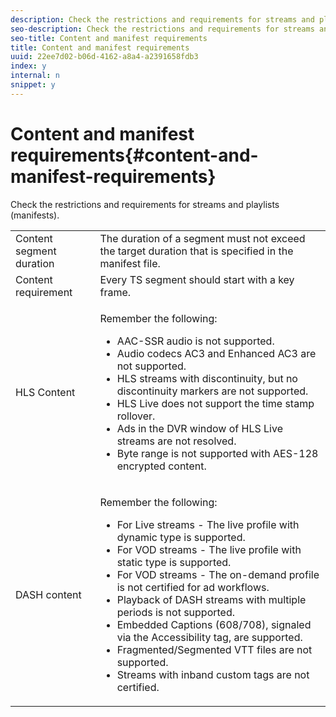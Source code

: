 ```yaml
---
description: Check the restrictions and requirements for streams and playlists (manifests).
seo-description: Check the restrictions and requirements for streams and playlists (manifests).
seo-title: Content and manifest requirements
title: Content and manifest requirements
uuid: 22ee7d02-b06d-4162-a8a4-a2391658fdb3
index: y
internal: n
snippet: y
---
```


# Content and manifest requirements{#content-and-manifest-requirements}

Check the restrictions and requirements for streams and playlists (manifests).

<table id="table_D7C38CD3B4D24C3D9A3B55D8CEFE7366"> 
 <tbody> 
  <tr> 
   <td colname="col1"> Content segment duration </td> 
   <td colname="col2"> The duration of a segment must not exceed the target duration that is specified in the manifest file. </td> 
  </tr> 
  <tr> 
   <td colname="col1"> Content requirement </td> 
   <td colname="col2"> Every TS segment should start with a key frame. </td> 
  </tr> 
  <tr> 
   <td colname="col1"> HLS Content </td> 
   <td colname="col2"> <p>Remember the following: 
     <ul id="ul_B226605345EA46F69DA1380E16826117"> 
      <li id="li_6564DC0E879544BB8513DD2D1CFBA8DE">AAC-SSR audio is not supported. </li> 
      <li id="li_B73CAEBE4347406EA4DB25551B444BDA">Audio codecs AC3 and Enhanced AC3 are not supported. </li> 
      <li id="li_5986DD33C0FE485D99D4C00E2E6012CA">HLS streams with discontinuity, but no discontinuity markers are not supported. </li> 
      <li id="li_FED8686372DF4A39BAABC531BA4EB137">HLS Live does not support the time stamp rollover. </li> 
      <li id="li_565CFBEAD9874BA48F6E25B0893BF131">Ads in the DVR window of HLS Live streams are not resolved. </li> 
      <li id="li_7D22EA32C94240D79EDDA96D9E72FE8F">Byte range is not supported with AES-128 encrypted content. </li> 
     </ul></p> </td> 
  </tr> 
  <tr> 
   <td colname="col1"> DASH content </td> 
   <td colname="col2"> <p>Remember the following: 
     <ul id="ul_9D33C2418F9F49DEAE0E642301726F89"> 
      <li id="li_74C69A21A7BD4831B92F0D57900E1CB1">For Live streams - The live profile with dynamic type is supported. </li> 
      <li id="li_0C8743DB152047819D23C9F180998AD7">For VOD streams - The live profile with static type is supported. </li> 
      <li id="li_FBC6828663FB413798A4BDAF0B9831AA">For VOD streams - The on-demand profile is not certified for ad workflows. </li> 
      <li id="li_4393B9B1F6144BDEAE484C879750ED23">Playback of DASH streams with multiple periods is not supported. </li> 
      <li id="li_6A2CEC4E974C4D44A45F5503A1A9D8D0">Embedded Captions (608/708), signaled via the Accessibility tag, are supported. </li> 
      <li id="li_EDE93DF4F3A64A53BA80877F701A8F0D">Fragmented/Segmented VTT files are not supported. </li> 
      <li id="li_8897F73611194030A490A4FF1178364C">Streams with inband custom tags are not certified. </li> 
     </ul></p> </td> 
  </tr> 
 </tbody> 
</table>

